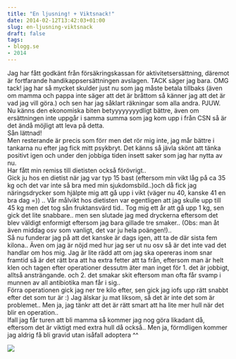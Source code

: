 ```yaml
---
title: "En ljusning! + Viktsnack!"
date: 2014-02-12T13:42:03+01:00
slug: en-ljusning-viktsnack
draft: false
tags:
- blogg.se
- 2014
---
```

Jag har fått godkänt från försäkringskassan för aktivitetsersättning, däremot är fortfarande handikappsersättningen avslagen. TACK säger jag bara. OMG tack! jag har så mycket skulder just nu som jag måste betala tillbaks (även om mamma och pappa inte säger att det är bråttom så känner jag att det är vad jag vill göra.) och sen har jag såklart räkningar som alla andra. PJUW. Nu känns den ekonomiska biten betyyyyyyyydligt bättre, även om ersättningen inte uppgår i samma summa som jag kom upp i från CSN så är det ändå möjligt att leva på detta.  
Sån lättnad!  
Men resterande är precis som förr men det rör mig inte, jag mår bättre i tankarna nu efter jag fick mitt psykbryt. Det känns så jävla skönt att tänka positivt igen och under den jobbiga tiden insett saker som jag har nytta av nu.  
Har fått min remiss till dietisten också förövrigt..  
Gick ju hos en dietist när jag var typ 15 bast (eftersom min vikt låg på ca 35 kg och det var inte så bra med min sjukdomsbild..)och då fick jag näringsdrycker som hjälpte mig att gå upp i vikt (väger nu 40, kanske 41 en bra dag =)) .. Vår målvikt hos dietisten var egentligen att jag skulle upp till 45 kg men det tog sån fruktansvärd tid.. Tog mig ett år att gå upp 1 kg, sen gick det lite snabbare.. men sen slutade jag med dryckerna eftersom det blev väldigt enformigt eftersom jag bara gillade tre smaker.. (Obs: man åt även middag osv som vanligt, det var ju hela poängen!)..  
Så nu funderar jag på att det kanske är dags igen, att ta de där sista fem kilona.. Även om jag är nöjd med hur jag ser ut nu osv så är det inte vad det handlar om hos mig. Jag är lite rädd att om jag ska opereras inom snar framtid så är det rätt bra att ha extra fetter att ta från, eftersom man är helt klen och tagen efter operationer dessutm äter man inget för 1. det är jobbigt, alltså ansträngande. och 2. det smakar skit eftersom man ofta får svamp i munnen av all antibiotika man får i sig..  
Förra operationen gick jag ner tre kilo efter, sen gick jag iofs upp rätt snabbt efter det som tur är :) Jag älskar ju mat liksom, så det är inte det som är problemet.. Men ja, jag tänkr att det är rätt smart att ha lite mer hull när det blir en operation..  
Ifall jag får turen att bli mamma så kommer jag nog göra likadant då, eftersom det är viktigt med extra hull då också.. Men ja, förmdligen kommer jag aldrig få bli gravid utan isåfall adoptera ^^

![](/assets/images/blogg.se/dsc06969_100607960.jpg)